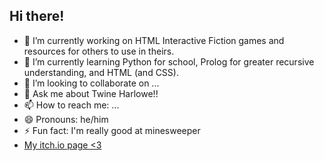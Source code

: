 ## Hi there!

- 🔭 I’m currently working on HTML Interactive Fiction games and resources for others to use in theirs.
- 🌱 I’m currently learning Python for school, Prolog for greater recursive understanding, and HTML (and CSS).
- 👯 I’m looking to collaborate on ...
- 💬 Ask me about Twine Harlowe!!
- 📫 How to reach me: ...
- 😄 Pronouns: he/him
- ⚡ Fun fact: I'm really good at minesweeper
- <a href='https://cambloxs99.itch.io'>My itch.io page <3</a>
